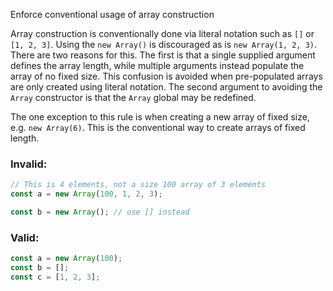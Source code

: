 Enforce conventional usage of array construction

Array construction is conventionally done via literal notation such as `[]` or
`[1, 2, 3]`. Using the `new Array()` is discouraged as is `new Array(1, 2, 3)`.
There are two reasons for this. The first is that a single supplied argument
defines the array length, while multiple arguments instead populate the array of
no fixed size. This confusion is avoided when pre-populated arrays are only
created using literal notation. The second argument to avoiding the `Array`
constructor is that the `Array` global may be redefined.

The one exception to this rule is when creating a new array of fixed size, e.g.
`new Array(6)`. This is the conventional way to create arrays of fixed length.

### Invalid:

```typescript
// This is 4 elements, not a size 100 array of 3 elements
const a = new Array(100, 1, 2, 3);

const b = new Array(); // use [] instead
```

### Valid:

```typescript
const a = new Array(100);
const b = [];
const c = [1, 2, 3];
```

